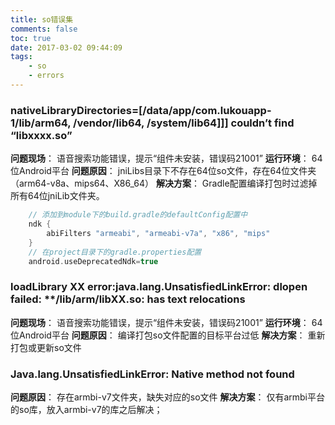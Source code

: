 ```yaml
---
title: so错误集
comments: false
toc: true
date: 2017-03-02 09:44:09
tags:
	- so
	- errors
---
```


### nativeLibraryDirectories=[/data/app/com.lukouapp-1/lib/arm64, /vendor/lib64, /system/lib64]]] couldn’t find “libxxxx.so”
**问题现场**：
语音搜索功能错误，提示“组件未安装，错误码21001”
**运行环境**：
64位Android平台
**问题原因**：
jniLibs目录下不存在64位so文件，存在64位文件夹（arm64-v8a、mips64、X86_64）
**解决方案**：
Gradle配置编译打包时过滤掉所有64位jniLib文件夹。
``` gradle
    // 添加到module下的build.gradle的defaultConfig配置中
    ndk {
        abiFilters "armeabi", "armeabi-v7a", "x86", "mips"
    }
    // 在project目录下的gradle.properties配置
    android.useDeprecatedNdk=true
```

<!-- more -->

### loadLibrary XX error:java.lang.UnsatisfiedLinkError: dlopen failed: \**/lib/arm/libXX.so: has text relocations
**问题现场**：
语音搜索功能错误，提示“组件未安装，错误码21001”
**运行环境**：
64位Android平台
**问题原因**：
编译打包so文件配置的目标平台过低
**解决方案**：
重新打包或更新so文件

### Java.lang.UnsatisfiedLinkError: Native method not found
**问题原因**：
存在armbi-v7文件夹，缺失对应的so文件
**解决方案**：
仅有armbi平台的so库，放入armbi-v7的库之后解决；